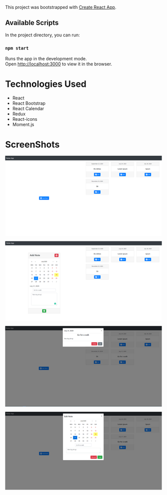 
This project was bootstrapped with [Create React App](https://github.com/facebook/create-react-app).

## Available Scripts

In the project directory, you can run:

### `npm start`

Runs the app in the development mode.<br />
Open [http://localhost:3000](http://localhost:3000) to view it in the browser.

# Technologies Used
* React
* React Bootstrap
* React Calendar
* Redux
* React-icons
* Moment.js

# ScreenShots

![Alt text](https://github.com/shreeyansh-b/notesapp/blob/master/Screenshot%20(277).png?raw=true "Optional Title")

![Alt text](https://github.com/shreeyansh-b/notesapp/blob/master/Screenshot%20(278).png?raw=true "Optional Title")

![Alt text](https://github.com/shreeyansh-b/notesapp/blob/master/Screenshot%20(279).png?raw=true "Optional Title")

![Alt text](https://github.com/shreeyansh-b/notesapp/blob/master/Screenshot%20(281).png?raw=true "Optional Title")






